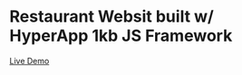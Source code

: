 # Restaurant Websit built w/ HyperApp 1kb JS Framework

[Live Demo](https://andrewatts85.github.io/hyperapp-restaurant/)
